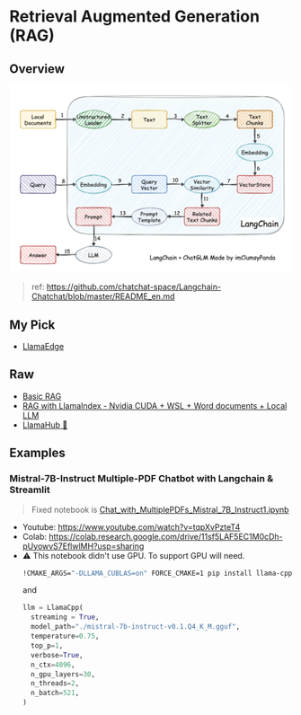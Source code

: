 # Retrieval Augmented Generation (RAG)

## Overview

![](./llm-langchain-flow.png)

> ref: https://github.com/chatchat-space/Langchain-Chatchat/blob/master/README_en.md

## My Pick

- [LlamaEdge](https://github.com/LlamaEdge/Example-LlamaEdge-RAG)

## Raw

- [Basic RAG](https://docs.mistral.ai/guides/basic-RAG/)
- [RAG with LlamaIndex - Nvidia CUDA + WSL + Word documents + Local LLM](https://github.com/marklysze/LlamaIndex-RAG-WSL-CUDA)
- [LlamaHub 🦙](https://github.com/run-llama/llama-hub)

## Examples

### Mistral-7B-Instruct Multiple-PDF Chatbot with Langchain & Streamlit

> Fixed notebook is [Chat_with_MultiplePDFs_Mistral_7B_Instruct1.ipynb](./Chat_with_MultiplePDFs_Mistral_7B_Instruct1.ipynb)

- Youtube: https://www.youtube.com/watch?v=tqpXvPzteT4
- Colab: https://colab.research.google.com/drive/11sf5LAF5EC1M0cDh-pUyowvS7EflwlMH?usp=sharing
- ⚠️ This notebook didn't use GPU. To support GPU will need.
  ```bash
  !CMAKE_ARGS="-DLLAMA_CUBLAS=on" FORCE_CMAKE=1 pip install llama-cpp-python
  ```
  and
  ```python
  llm = LlamaCpp(
    streaming = True,
    model_path="./mistral-7b-instruct-v0.1.Q4_K_M.gguf",
    temperature=0.75,
    top_p=1,
    verbose=True,
    n_ctx=4096,
    n_gpu_layers=30,
    n_threads=2,
    n_batch=521,
  )
  ```
